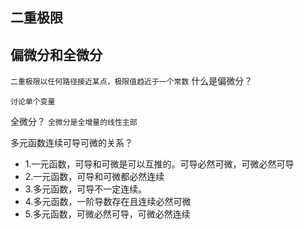 ## 二重极限

## 偏微分和全微分

`二重极限以任何路径接近某点，极限值趋近于一个常数`
什么是偏微分？

`讨论单个变量`

全微分？
`全微分是全增量的线性主部`

多元函数连续可导可微的关系？

* 1.一元函数，可导和可微是可以互推的。可导必然可微，可微必然可导
* 2.一元函数，可导和可微都必然连续
* 3.多元函数，可导不一定连续。
* 4.多元函数，一阶导数存在且连续必然可微
* 5.多元函数，可微必然可导，可微必然连续



